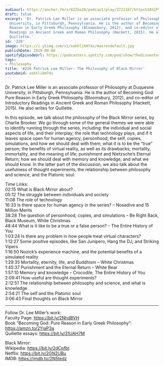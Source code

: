 ```yaml
---
audiourl: https://anchor.fm/s/822ba20/podcast/play/3721167/https%3A%2F%2Fd3ctxlq1ktw2nl.cloudfront.net%2Fproduction%2F2019-5-30%2F17878057-44100-2-13957ab6c2589.m4a
draft: false
excerpt: 'Dr. Patrick Lee Miller is an associate professor of Philosophy at Duquesne
  University, in Pittsburgh, Pennsylvania. He is the author of Becoming God: Pure
  Reason in Early Greek Philosophy (Bloomsbury, 2012), and co-editor of Introductory
  Readings in Ancient Greek and Roman Philosophy (Hackett, 2015). He also writes for
  Quillette.'
id: '226'
image: https://i.ytimg.com/vi/xokhlikH74s/maxresdefault.jpg
publishDate: 2019-09-06
spotifyEpisodeUrl: https://podcasters.spotify.com/pod/show/thedissenter/episodes/226-Patrick-Lee-Miller-The-Philosophy-of-Black-Mirror-e4g2gf
tags:
- Philosophy
title: '#226 Patrick Lee Miller: The Philosophy of Black Mirror'
youtubeid: xokhlikH74s
---
```

<div class="timelinks">

Dr. Patrick Lee Miller is an associate professor of Philosophy at Duquesne University, in Pittsburgh, Pennsylvania. He is the author of Becoming God: Pure Reason in Early Greek Philosophy (Bloomsbury, 2012), and co-editor of Introductory Readings in Ancient Greek and Roman Philosophy (Hackett, 2015). He also writes for Quillette.

In this episode, we talk about the philosophy of the Black Mirror series, by Charlie Brooker. We go through some of the general themes we were able to identify running through the series, including: the individual and social aspects of life, and their interplay; the role that technology plays, and if it leaves space open for human agency; personhood, the self, copies, simulations, and how we should deal with them; what it is to be the “true” person; the benefits of virtual reality, as well as its drawbacks; mortality, immortality, and the meaning of life; punishment and Nietzsche’s Eternal Return; how we should deal with memory and knowledge, and what we should know. In the latter part of the discussion, we also talk about the usefulness of thought experiments, the relationship between philosophy and science, and the Platonic soul.

Time Links:  
<time>02:15</time> What is Black Mirror about?  
<time>05:12</time> The struggle between individuals and society  
<time>11:08</time> The role of technology                                
<time>16:33</time> Is there space for human agency in the series? – Nosedive and 15 Million Merits  
<time>38:28</time> The question of personhood, copies, and simulations – Be Right Back, Black Museum, White Christmas  
<time>48:44</time> What is it like to be a true or a false person? – The Entire History of You  
<time>1:03:24</time> Is there any problem in how people treat virtual characters?  
<time>1:12:27</time> Some positive episodes, like San Junipero, Hang the DJ, and Striking Vipers  
<time>1:16:50</time> Nozick’s experience machine, and the potential benefits of a simulated reality  
<time>1:29:35</time> Mortality, eternity, life, and Buddhism – White Christmas  
<time>1:45:37</time> Punishment and the Eternal Return – White Bear  
<time>1:57:10</time> Memory and knowledge – Crocodile, The Entire History of You  
<time>2:09:41</time> How useful are thought experiments?  
<time>2:12:51</time> The relationship between philosophy and science, and what is knowledge  
<time>2:54:21</time> The self and the Platonic soul  
<time>3:06:43</time> Final thoughts on Black Mirror

---

Follow Dr. Lee Miller’s work:  
Faculty Page: https://bit.ly/2NhdBVH  
Book “Becoming God: Pure Reason in Early Greek Philosophy”: https://amzn.to/2YjaP3a  
Quillette essays: https://bit.ly/31UAH7M

Black Mirror:   
Wikipedia: https://bit.ly/2dCpfbt  
Netflix: https://bit.ly/2GN2UBu  
IMDB: https://imdb.to/2N5tedz
</div>

